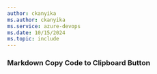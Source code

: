 ```yaml
---
author: ckanyika
ms.author: ckanyika
ms.service: azure-devops
ms.date: 10/15/2024
ms.topic: include
---
```


### Markdown Copy Code to Clipboard Button